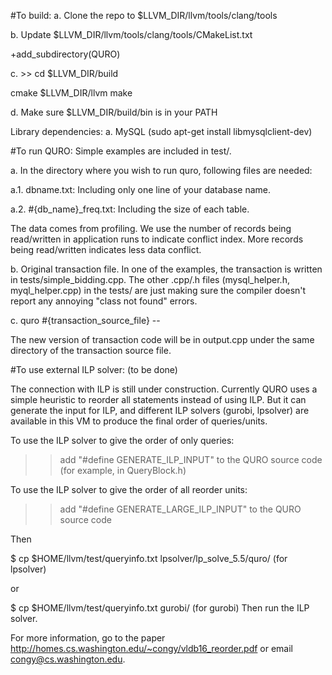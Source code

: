 #To build:
a. Clone the repo to $LLVM_DIR/llvm/tools/clang/tools

b. Update $LLVM_DIR/llvm/tools/clang/tools/CMakeList.txt

+add_subdirectory(QURO)

c. >> cd $LLVM_DIR/build

cmake $LLVM_DIR/llvm
make

d. Make sure $LLVM_DIR/build/bin is in your PATH

Library dependencies:
a. MySQL (sudo apt-get install libmysqlclient-dev)

#To run QURO:
Simple examples are included in test/.

a. In the directory where you wish to run quro, following files are needed:

a.1. dbname.txt: Including only one line of your database name.

a.2. #{db_name}\_freq.txt: Including the size of each table.

The data comes from profiling. We use the number of records being read/written in application runs to indicate conflict index. More records being read/written indicates less data conflict.

b. Original transaction file. In one of the examples, the transaction is written in tests/simple_bidding.cpp. The other .cpp/.h files (mysql_helper.h, myql_helper.cpp) in the tests/ are just making sure the compiler doesn't report any annoying "class not found" errors.

c. quro #{transaction_source_file} --

The new version of transaction code will be in output.cpp under the same directory of the transaction source file.


#To use external ILP solver: (to be done)

The connection with ILP is still under construction. 
Currently QURO uses a simple heuristic to reorder all statements instead of using ILP.
But it can generate the input for ILP, and different ILP solvers (gurobi, lpsolver) are available in this VM to produce the final order of queries/units.

To use the ILP solver to give the order of only queries: 

>> add "#define GENERATE_ILP_INPUT" to the QURO source code (for example, in QueryBlock.h)

To use the ILP solver to give the order of all reorder units:

>> add "#define GENERATE_LARGE_ILP_INPUT" to the QURO source code

Then

$ cp $HOME/llvm/test/queryinfo.txt lpsolver/lp_solve_5.5/quro/  (for lpsolver)

or

$ cp $HOME/llvm/test/queryinfo.txt gurobi/ (for gurobi)
Then run the ILP solver.


For more information, go to the paper http://homes.cs.washington.edu/~congy/vldb16_reorder.pdf or email congy@cs.washington.edu.

